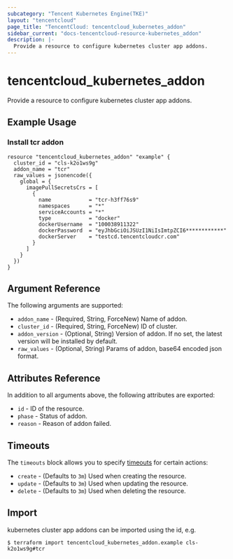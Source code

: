```yaml
---
subcategory: "Tencent Kubernetes Engine(TKE)"
layout: "tencentcloud"
page_title: "TencentCloud: tencentcloud_kubernetes_addon"
sidebar_current: "docs-tencentcloud-resource-kubernetes_addon"
description: |-
  Provide a resource to configure kubernetes cluster app addons.
---
```


# tencentcloud_kubernetes_addon

Provide a resource to configure kubernetes cluster app addons.

## Example Usage

### Install tcr addon

```hcl
resource "tencentcloud_kubernetes_addon" "example" {
  cluster_id = "cls-k2o1ws9g"
  addon_name = "tcr"
  raw_values = jsonencode({
    global = {
      imagePullSecretsCrs = [
        {
          name            = "tcr-h3ff76s9"
          namespaces      = "*"
          serviceAccounts = "*"
          type            = "docker"
          dockerUsername  = "100038911322"
          dockerPassword  = "eyJhbGciOiJSUzI1NiIsImtpZCI6************"
          dockerServer    = "testcd.tencentcloudcr.com"
        }
      ]
    }
  })
}
```

## Argument Reference

The following arguments are supported:

* `addon_name` - (Required, String, ForceNew) Name of addon.
* `cluster_id` - (Required, String, ForceNew) ID of cluster.
* `addon_version` - (Optional, String) Version of addon. If no set, the latest version will be installed by default.
* `raw_values` - (Optional, String) Params of addon, base64 encoded json format.

## Attributes Reference

In addition to all arguments above, the following attributes are exported:

* `id` - ID of the resource.
* `phase` - Status of addon.
* `reason` - Reason of addon failed.


## Timeouts

The `timeouts` block allows you to specify [timeouts](https://developer.hashicorp.com/terraform/language/resources/syntax#operation-timeouts) for certain actions:

* `create` - (Defaults to `3m`) Used when creating the resource.
* `update` - (Defaults to `3m`) Used when updating the resource.
* `delete` - (Defaults to `3m`) Used when deleting the resource.


## Import

kubernetes cluster app addons can be imported using the id, e.g.
```
$ terraform import tencentcloud_kubernetes_addon.example cls-k2o1ws9g#tcr
```

